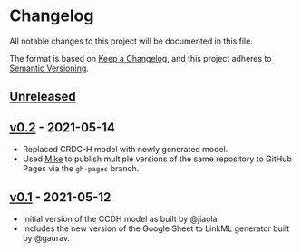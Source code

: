 # Changelog

All notable changes to this project will be documented in this file.

The format is based on [Keep a Changelog](https://keepachangelog.com/en/1.0.0/),
and this project adheres to [Semantic Versioning](https://semver.org/spec/v2.0.0.html).

## [Unreleased]

## [v0.2] - 2021-05-14

* Replaced CRDC-H model with newly generated model.
* Used [Mike](https://github.com/jimporter/mike) to publish multiple
  versions of the same repository to GitHub Pages via the `gh-pages` branch.

## [v0.1] - 2021-05-12

* Initial version of the CCDH model as built by @jiaola.
* Includes the new version of the Google Sheet to LinkML generator
  built by @gaurav.

[Unreleased]: https://github.com/cancerDHC/ccdhmodel/compare/v0.2...HEAD
[v0.2]: https://github.com/cancerDHC/ccdhmodel/compare/v0.1...v0.2
[v0.1]: https://github.com/cancerDHC/ccdhmodel/releases/v0.1
